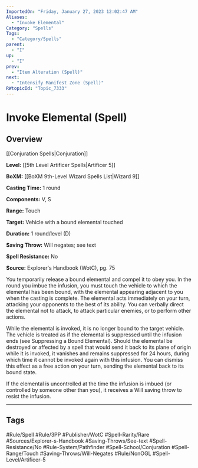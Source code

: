 ```yaml
---
ImportedOn: "Friday, January 27, 2023 12:02:47 AM"
Aliases:
  - "Invoke Elemental"
Category: "Spells"
Tags:
  - "Category/Spells"
parent:
  - "I"
up:
  - "I"
prev:
  - "Item Alteration (Spell)"
next:
  - "Intensify Manifest Zone (Spell)"
RWtopicId: "Topic_7333"
---
```

# Invoke Elemental (Spell)
## Overview
[[Conjuration Spells|Conjuration]]

**Level:** [[5th Level Artificer Spells|Artificer 5]]

**BoXM:** [[BoXM 9th-Level Wizard Spells List|Wizard 9]]

**Casting Time:** 1 round

**Components:** V, S

**Range:** Touch

**Target:** Vehicle with a bound elemental touched

**Duration:** 1 round/level (D)

**Saving Throw:** Will negates; see text

**Spell Resistance:** No

**Source:** Explorer's Handbook (WotC), pg. 75

You temporarily release a bound elemental and compel it to obey you. In the round you imbue the infusion, you must touch the vehicle to which the elemental has been bound, with the elemental appearing adjacent to you when the casting is complete. The elemental acts immediately on your turn, attacking your opponents to the best of its ability. You can verbally direct the elemental not to attack, to attack particular enemies, or to perform other actions.

While the elemental is invoked, it is no longer bound to the target vehicle. The vehicle is treated as if the elemental is suppressed until the infusion ends (see Suppressing a Bound Elemental). Should the elemental be destroyed or affected by a spell that would send it back to its plane of origin while it is invoked, it vanishes and remains suppressed for 24 hours, during which time it cannot be invoked again with this infusion. You can dismiss this effect as a free action on your turn, sending the elemental back to its bound state.

If the elemental is uncontrolled at the time the infusion is imbued (or controlled by someone other than you), it receives a Will saving throw to resist the infusion.


---
## Tags
#Rule/Spell #Rule/3PP #Publisher/WotC #Spell-Rarity/Rare #Sources/Explorer-s-Handbook #Saving-Throws/See-text #Spell-Resistance/No #Rule-System/Pathfinder #Spell-School/Conjuration #Spell-Range/Touch #Saving-Throws/Will-Negates #Rule/NonOGL #Spell-Level/Artificer-5

